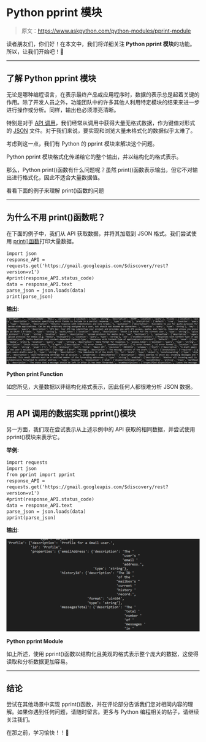 # Python pprint 模块

> 原文：<https://www.askpython.com/python-modules/pprint-module>

读者朋友们，你们好！在本文中，我们将详细关注 **Python pprint 模块**的功能。所以，让我们开始吧！🙂

* * *

## 了解 Python pprint 模块

无论是哪种编程语言，在表示最终产品或应用程序时，数据的表示总是起着关键的作用。除了开发人员之外，功能团队中的许多其他人利用特定模块的结果来进一步进行操作或分析。同样，输出也必须漂亮清晰。

特别是对于 [API 调用](https://www.askpython.com/python/examples/pull-data-from-an-api)，我们经常从调用中获得大量无格式数据，作为键值对形式的 [JSON](https://www.askpython.com/python-modules/python-json-module) 文件。对于我们来说，要实现和浏览大量未格式化的数据似乎太难了。

考虑到这一点，我们有 Python 的 pprint 模块来解决这个问题。

Python pprint 模块格式化传递给它的整个输出，并以结构化的格式表示。

那么，Python print()函数有什么问题呢？虽然 print()函数表示输出，但它不对输出进行格式化，因此不适合大量数据值。

看看下面的例子来理解 print()函数的问题

* * *

## 为什么不用 print()函数呢？

在下面的例子中，我们从 API 获取数据，并将其加载到 JSON 格式。我们尝试使用 [print()函数](https://www.askpython.com/python/built-in-methods/python-print-function)打印大量数据。

```
import json
response_API = requests.get('https://gmail.googleapis.com/$discovery/rest?version=v1')
#print(response_API.status_code)
data = response_API.text
parse_json = json.loads(data)
print(parse_json)

```

**输出:**

![Python print Function](img/fe4522c903da8e2b585c892db0b6c406.png)

**Python print Function**

如您所见，大量数据以非结构化格式表示，因此任何人都很难分析 JSON 数据。

* * *

## 用 API 调用的数据实现 pprint()模块

另一方面，我们现在尝试表示从上述示例中的 API 获取的相同数据，并尝试使用 pprint()模块来表示它。

**举例:**

```
import requests
import json
from pprint import pprint
response_API = requests.get('https://gmail.googleapis.com/$discovery/rest?version=v1')
#print(response_API.status_code)
data = response_API.text
parse_json = json.loads(data)
pprint(parse_json)

```

**输出**:

![Python pprint Module](img/95c9760b2f8426a06f99f2f44cd8773b.png)

**Python pprint Module**

如上所述，使用 pprint()函数以结构化且美观的格式表示整个庞大的数据，这使得读取和分析数据更加容易。

* * *

## 结论

尝试在其他场景中实现 pprint()函数，并在评论部分告诉我们您对相同内容的理解。如果你遇到任何问题，请随时留言。更多与 Python 编程相关的帖子，请继续关注我们。

在那之前，学习愉快！！🙂